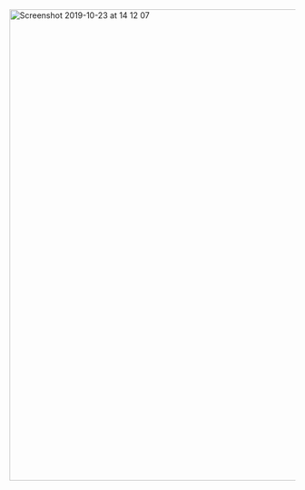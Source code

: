 <img width="831" alt="Screenshot 2019-10-23 at 14 12 07" src="https://user-images.githubusercontent.com/16304728/67391511-20c69080-f59f-11e9-9b2e-d0529cb01500.png">